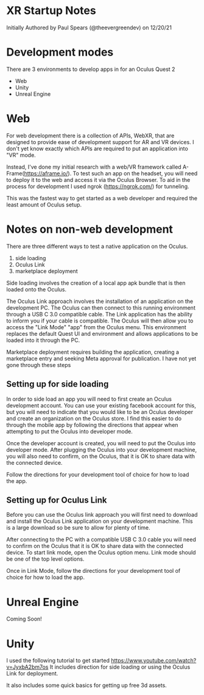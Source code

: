 # XR Startup Notes
Initially Authored by Paul Spears (@theevergreendev) on 12/20/21

# Development modes
There are 3 environments to develop apps in for an Oculus
Quest 2
* Web
* Unity
* Unreal Engine

# Web
For web development there is a collection of APIs, WebXR, 
that are designed to provide ease of development
support for AR and VR devices. I don't yet know exactly which 
APIs are required to put an application into
"VR" mode.

Instead, I've done my initial research with a web/VR 
framework called A-Frame(https://aframe.io/). To test such an 
app on the headset, you will need to deploy it to the web and
access it via the Oculus Browser. To aid in the process for
development I used ngrok (https://ngrok.com/) for tunneling.

This was the fastest way to get started as a web developer 
and required the least amount of Oculus setup.

# Notes on non-web development
There are three different ways to test a native application
on the Oculus.
1. side loading
2. Oculus Link
3. marketplace deployment

Side loading involves the creation of a local app apk bundle
that is then loaded onto the Oculus.

The Oculus Link approach involves the installation of an 
application on the development PC. The Oculus can then 
connect to this running environment through a USB C 3.0 
compatible cable. The Link application has the ability to
inform you if your cable is compatible. The Oculus will then
allow you to access the "Link Mode" "app" from the Oculus
menu. This environment replaces the default Quest UI and 
environment and allows applications to be loaded into it 
through the PC.

Marketplace deployment requires building the application,
creating a marketplace entry and seeking Meta approval for 
publication. I have not yet gone through these steps

## Setting up for side loading
In order to side load an app you will need to first create an 
Oculus development account. You can use your existing 
facebook account for this, but you will need to indicate that 
you would like to be an Oculus developer and create an 
organization on the Oculus store. I find this easier to do 
through the mobile app by following the directions that 
appear when attempting to put the Oculus into developer mode. 

Once the developer account is created, you will need to put 
the Oculus into developer mode. After plugging the Oculus 
into your development machine, you will also need to confirm, 
on the Oculus, that it is OK to share data with the connected 
device.

Follow the directions for your development tool of choice for 
how to load the app.

## Setting up for Oculus Link
Before you can use the Oculus link approach you will first 
need to download and install the Oculus Link application on 
your development machine. This is a large download so be sure 
to allow for plenty of time.

After connecting to the PC with a compatible USB C 3.0 cable 
you will need to confirm on the Oculus that it is OK to share 
data with the connected device. To start link mode, open the 
Oculus option menu. Link mode should be one of the top level 
options.

Once in Link Mode, follow the directions for your development 
tool of choice for how to load the app.

# Unreal Engine
Coming Soon!

# Unity
I used the following tutorial to get started
https://www.youtube.com/watch?v=JyxbA2bm7os
It includes direction for side loading or using the Oculus 
Link for deployment.

It also includes some quick basics for getting up free 3d 
assets.
